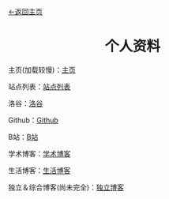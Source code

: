 <head>
    <script src="https://cdn.mathjax.org/mathjax/latest/MathJax.js?config=TeX-AMS-MML_HTMLorMML" type="text/javascript"></script>
    <script type="text/x-mathjax-config">
        MathJax.Hub.Config({
            tex2jax: {
            skipTags: ['script', 'noscript', 'style', 'textarea', 'pre'],
            inlineMath: [['$','$']]
            }
        });
    </script>
</head>


[←返回主页](https://blog-jnw031.github.io)

# <center>个人资料</center>

主页(加载较慢)：[主页](https://wangjingnuo.github.io/)

站点列表：[站点列表](https://jnw031.github.io/)

洛谷：[洛谷](https://www.luogu.com.cn/user/583833)

Github：[Github](https://github.com/jnw031)

B站：[B站](https://space.bilibili.com/589321084)

学术博客：[学术博客](https://lubswang031.blog.luogu.org/)

生活博客：[生活博客](https://www.cnblogs.com/jnw031)

独立＆综合博客(尚未完全)：[独立博客](https://blog-jnw031.github.io)